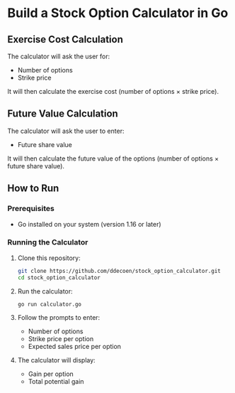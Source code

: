 # Build a Stock Option Calculator in Go

## Exercise Cost Calculation

The calculator will ask the user for:
- Number of options
- Strike price

It will then calculate the exercise cost (number of options × strike price).

## Future Value Calculation

The calculator will ask the user to enter:
- Future share value

It will then calculate the future value of the options (number of options × future share value).

## How to Run

### Prerequisites
- Go installed on your system (version 1.16 or later)

### Running the Calculator

1. Clone this repository:
   ```bash
   git clone https://github.com/ddecoen/stock_option_calculator.git
   cd stock_option_calculator
   ```

2. Run the calculator:
   ```bash
   go run calculator.go
   ```

3. Follow the prompts to enter:
   - Number of options
   - Strike price per option
   - Expected sales price per option

4. The calculator will display:
   - Gain per option
   - Total potential gain